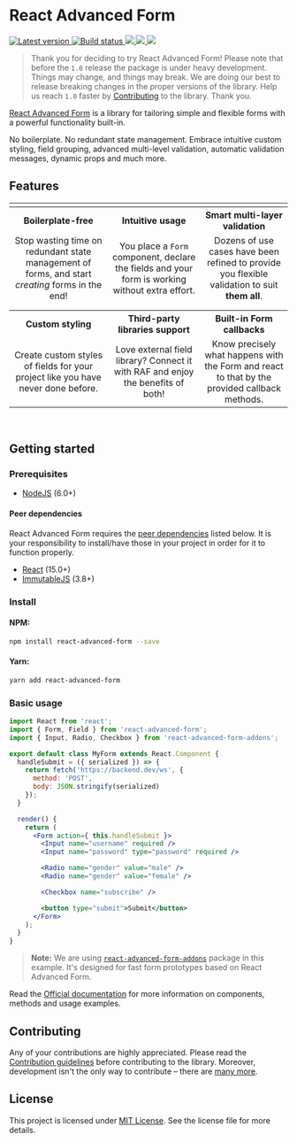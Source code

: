 # React Advanced Form

<p>
  <a href="https://www.npmjs.com/package/react-advanced-form" target="_blank">
    <img src="https://img.shields.io/npm/v/react-advanced-form.svg" title="Latest version" />
  </a>
  <a href="https://circleci.com/gh/kettanaito/react-advanced-form/tree/master" target="_blank">
    <img src="https://circleci.com/gh/kettanaito/react-advanced-form/tree/master.svg?style=shield" title="Build status" />
  </a>
  <a href="https://www.codefactor.io/repository/github/kettanaito/react-advanced-form" title="Code review" target="_blank">
    <img src="https://www.codefactor.io/repository/github/kettanaito/react-advanced-form/badge" />
  </a>
  <a href="https://david-dm.org/kettanaito/react-advanced-form" title="Dependencies status" target="_blank">
    <img src="https://david-dm.org/kettanaito/react-advanced-form/status.svg" />
  </a>
  <a href="https://david-dm.org/kettanaito/react-advanced-form?type=dev" title="devDependencies status" target="_blank">
    <img src="https://david-dm.org/kettanaito/react-advanced-form/dev-status.svg" />
  </a>
</p>

> Thank you for deciding to try React Advanced Form! Please note that before the `1.0` release the package is under heavy development. Things may change, and things may break. We are doing our best to release breaking changes in the proper versions of the library. Help us reach `1.0` faster by [Contributing](#contributing) to the library. Thank you.

[React Advanced Form](https://github.com/kettanaito/react-advanced-form) is a library for tailoring simple and flexible forms with a powerful functionality built-in.

No boilerplate. No redundant state management. Embrace intuitive custom styling, field grouping, advanced multi-level validation, automatic validation messages, dynamic props and much more.

## Features

<table>
  <tr>
    <td></td>
    <td></td>
    <td></td>
  </tr>
  <tr>
    <th>Boilerplate-free</th>
    <th>Intuitive usage</th>
    <th>Smart multi-layer validation</th>
  </tr>
  <tr>
    <td align="center">Stop wasting time on redundant state management of forms, and start <i>creating</i> forms in the end!</td>
    <td align="center">You place a <code>Form</code> component, declare the fields and your form is working without extra effort.</td>
    <td align="center">Dozens of use cases have been refined to provide you flexible validation to suit <strong>them all</strong>.</td>
  </tr>
  <tr>
    <td></td>
    <td></td>
    <td></td>
  </tr>
  <tr>
    <td></td>
    <td></td>
    <td></td>
  </tr>
  <tr>
    <th>Custom styling</th>
    <th>Third-party libraries support</th>
    <th>Built-in Form callbacks</th>
  </tr>
  <tr>
    <td align="center">Create custom styles of fields for your project like you have never done before.</td>
    <td align="center">Love external field library? Connect it with RAF and enjoy <br>the benefits of both!</td>
    <td align="center">Know precisely what happens with the Form and react to that by the provided callback methods.</td>
  </tr>
</table>
<br>

## Getting started
### Prerequisites
* [NodeJS](https://nodejs.org) (6.0+)

#### Peer dependencies
React Advanced Form requires the [peer dependencies](https://nodejs.org/en/blog/npm/peer-dependencies/) listed below. It is your responsibility to install/have those in your project in order for it to function properly.
* [React](https://github.com/facebook/react) (15.0+)
* [ImmutableJS](https://github.com/facebook/immutable-js) (3.8+)

### Install
#### NPM:
```bash
npm install react-advanced-form --save
```

#### Yarn:
```bash
yarn add react-advanced-form
```

### Basic usage
```jsx
import React from 'react';
import { Form, Field } from 'react-advanced-form';
import { Input, Radio, Checkbox } from 'react-advanced-form-addons';

export default class MyForm extends React.Component {
  handleSubmit = ({ serialized }) => {
    return fetch('https://backend.dev/ws', {
      method: 'POST',
      body: JSON.stringify(serialized)
    });
  }

  render() {
    return (
      <Form action={ this.handleSubmit }>
        <Input name="username" required />
        <Input name="password" type="password" required />

        <Radio name="gender" value="male" />
        <Radio name="gender" value="female" />

        <Checkbox name="subscribe" />

        <button type="submit">Submit</button>
      </Form>
    );
  }
}
```

> **Note:** We are using [`react-advanced-form-addons`](https://github.com/kettanaito/react-advanced-form-addons) package in this example. It's designed for fast form prototypes based on React Advanced Form.

Read the [Official documentation](https://kettanaito.gitbooks.io/react-advanced-form) for more information on components, methods and usage examples.

## Contributing
Any of your contributions are highly appreciated. Please read the [Contribution guidelines](./docs/developers/contributing.md) before contributing to the library. Moreover, development isn't the only way to contribute – there are [many more](./docs/developers/contributing.md#other-contributions).

## License
This project is licensed under [MIT License](https://github.com/kettanaito/react-advanced-form/blob/master/LICENSE). See the license file for more details.
